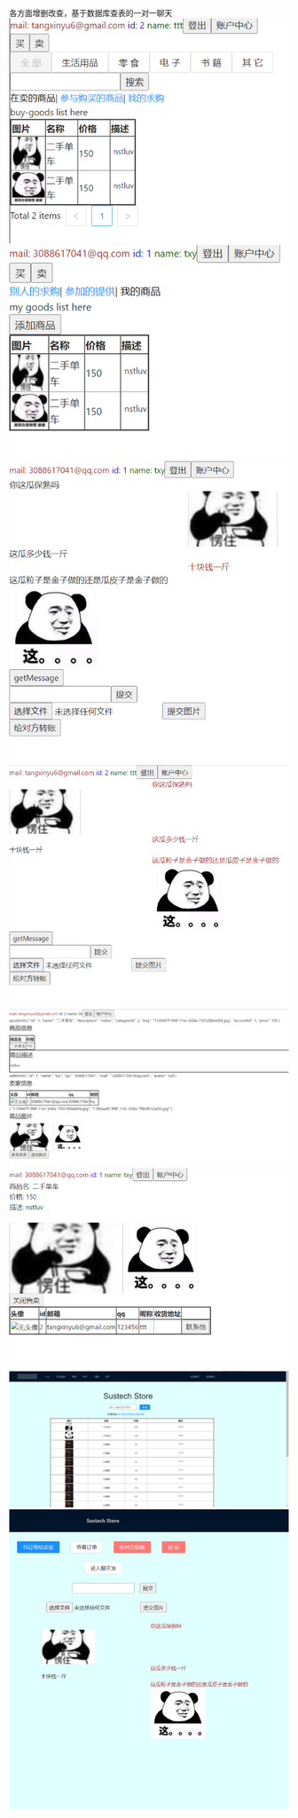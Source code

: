 各方面增删改查，基于数据库查表的一对一聊天
![](pic/show6.png)![](pic/show1.png)![](pic/show2.png)![](pic/show3.png)![](pic/show4.png)![](pic/show5.png)![](pic/tshow1.png)![](pic/tshow2.png)